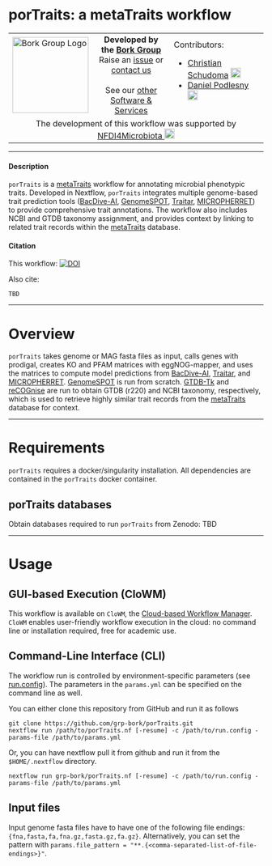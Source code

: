 # porTraits: a metaTraits workflow
<table>
  <tr width="100%">
    <td width="150px">
      <a href="https://www.bork.embl.de/"><img src="https://www.bork.embl.de/assets/img/normal_version.png" alt="Bork Group Logo" width="150px" height="auto"></a>
    </td>
    <td width="425px" align="center">
      <b>Developed by the <a href="https://www.bork.embl.de/">Bork Group</a></b><br>
      Raise an <a href="https://github.com/grp-bork/porTraits/issues">issue</a> or <a href="mailto:N4M@embl.de">contact us</a><br><br>
      See our <a href="https://www.bork.embl.de/services.html">other Software & Services</a>
    </td>
    <td width="500px">
      Contributors:<br>
      <ul>
        <li>
          <a href="https://github.com/cschu/">Christian Schudoma</a> <a href="https://orcid.org/0000-0003-1157-1354"><img src="https://orcid.org/assets/vectors/orcid.logo.icon.svg" alt="ORCID icon" width="20px" height="20px"></a><br>
        </li>
        <li>
          <a href="https://github.com/danielpodlesny/">Daniel Podlesny</a> <a href="https://orcid.org/0000-0002-5685-0915"><img src="https://orcid.org/assets/vectors/orcid.logo.icon.svg" alt="ORCID icon" width="20px" height="20px"></a><br>
        </li>
      </ul>
    </td>
  </tr>
  <tr>
    <td colspan="3" align="center">The development of this workflow was supported by <a href="https://www.nfdi4microbiota.de/">NFDI4Microbiota <img src="https://github.com/user-attachments/assets/1e78f65e-9828-46c0-834c-0ed12ca9d5ed" alt="NFDI4Microbiota icon" width="20px" height="20px"></a> 
</td>
  </tr>
</table>


---
#### Description
`porTraits` is a [metaTraits](https://metaTraits.embl.de/) workflow for annotating microbial phenotypic traits. Developed in Nextflow, `porTraits` integrates multiple genome-based trait prediction tools ([BacDive-AI](https://github.com/LeibnizDSMZ/bacdive-AI/), [GenomeSPOT](https://github.com/cultivarium/GenomeSPOT), [Traitar](https://github.com/hzi-bifo/traitar), [MICROPHERRET](https://github.com/MetabioinfomicsLab/MICROPHERRET/)) to provide comprehensive trait annotations. The workflow also includes NCBI and GTDB taxonomy assignment, and provides context by linking to related trait records within the [metaTraits](https://metaTraits.embl.de/) database. 

#### Citation
This workflow: [![DOI](tbd)](tbd)

Also cite:
```
TBD
```

---
# Overview
`porTraits` takes genome or MAG fasta files as input, calls genes with prodigal, creates KO and PFAM matrices with eggNOG-mapper, and uses the matrices to compute model predictions from [BacDive-AI](https://github.com/LeibnizDSMZ/bacdive-AI/), [Traitar](https://github.com/hzi-bifo/traitar), and [MICROPHERRET](https://github.com/MetabioinfomicsLab/MICROPHERRET/). [GenomeSPOT](https://github.com/cultivarium/GenomeSPOT) is run from scratch. [GTDB-Tk](https://github.com/Ecogenomics/GTDBTk) and [reCOGnise](https://github.com/grp-bork/reCOGnise/) are run to obtain GTDB (r220) and NCBI taxonomy, respectively, which is used to retrieve highly similar trait records from the [metaTraits](https://metaTraits.embl.de/) database for context.


---
# Requirements

`porTraits` requires a docker/singularity installation. All dependencies are contained in the `porTraits` docker container.

## porTraits databases

Obtain databases required to run `porTraits` from Zenodo: TBD

---
# Usage
## GUI-based Execution (CloWM)
This workflow is available on `CloWM`, the [Cloud-based Workflow Manager](https://clowm.bi.denbi.de/workflows/). `CloWM` enables user-friendly workflow execution in the cloud: no command line or installation required, free for academic use.

## Command-Line Interface (CLI)
The workflow run is controlled by environment-specific parameters (see [run.config](https://github.com/grp-bork/porTraits/blob/main/config/run.config)). The parameters in the `params.yml` can be specified on the command line as well.

You can either clone this repository from GitHub and run it as follows
```
git clone https://github.com/grp-bork/porTraits.git
nextflow run /path/to/porTraits.nf [-resume] -c /path/to/run.config -params-file /path/to/params.yml
```

Or, you can have nextflow pull it from github and run it from the `$HOME/.nextflow` directory.
```
nextflow run grp-bork/porTraits.nf [-resume] -c /path/to/run.config -params-file /path/to/params.yml
```

## Input files
Input genome fasta files have to have one of the following file endings: `{fna,fasta,fa,fna.gz,fasta.gz,fa.gz}`. Alternatively, you can set the pattern with
`params.file_pattern = "**.{<comma-separated-list-of-file-endings>}"`.

